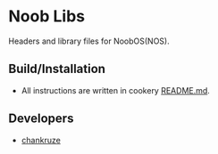 # Noob Libs
Headers and library files for NoobOS(NOS).

## Build/Installation

- All instructions are written in cookery [README.md](https://github.com/NoobOS/cookery/blob/master/README.md).

## Developers

- [chankruze](https://github.com/chankruze)